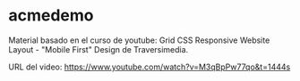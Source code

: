 # acmedemo

Material basado en el curso de youtube: Grid CSS Responsive Website Layout - "Mobile First" Design de Traversimedia.

URL del video:
https://www.youtube.com/watch?v=M3qBpPw77qo&t=1444s
